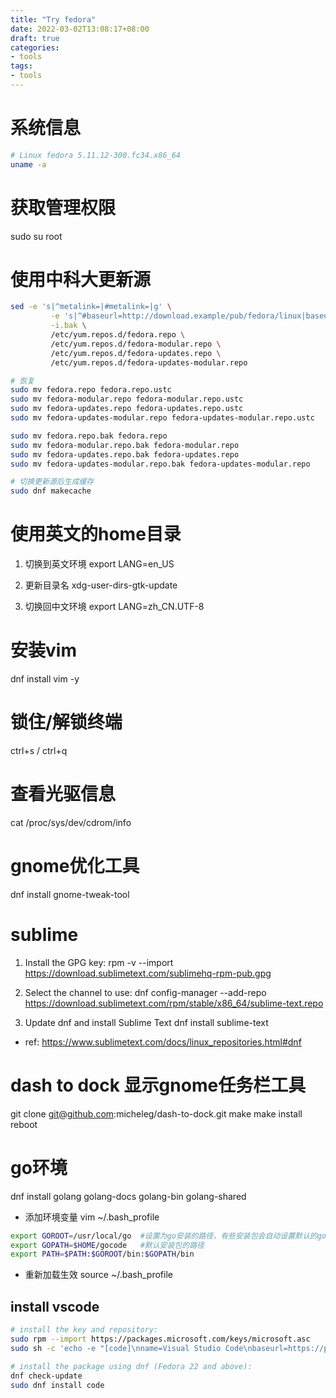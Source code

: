 ```yaml
---
title: "Try fedora"
date: 2022-03-02T13:08:17+08:00
draft: true
categories:
- tools
tags: 
- tools
---
```


# 系统信息
``` bash
# Linux fedora 5.11.12-300.fc34.x86_64
uname -a
```

# 获取管理权限
sudo su root


# 使用中科大更新源
```bash
sed -e 's|^metalink=|#metalink=|g' \
         -e 's|^#baseurl=http://download.example/pub/fedora/linux|baseurl=https://mirrors.ustc.edu.cn/fedora|g' \
         -i.bak \
         /etc/yum.repos.d/fedora.repo \
         /etc/yum.repos.d/fedora-modular.repo \
         /etc/yum.repos.d/fedora-updates.repo \
         /etc/yum.repos.d/fedora-updates-modular.repo

# 恢复
sudo mv fedora.repo fedora.repo.ustc
sudo mv fedora-modular.repo fedora-modular.repo.ustc
sudo mv fedora-updates.repo fedora-updates.repo.ustc
sudo mv fedora-updates-modular.repo fedora-updates-modular.repo.ustc

sudo mv fedora.repo.bak fedora.repo
sudo mv fedora-modular.repo.bak fedora-modular.repo
sudo mv fedora-updates.repo.bak fedora-updates.repo
sudo mv fedora-updates-modular.repo.bak fedora-updates-modular.repo

# 切换更新源后生成缓存
sudo dnf makecache
```

# 使用英文的home目录
1. 切换到英文环境
export LANG=en_US

2. 更新目录名
xdg-user-dirs-gtk-update

3. 切换回中文环境
export LANG=zh_CN.UTF-8

# 安装vim
dnf install vim -y

# 锁住/解锁终端
ctrl+s / ctrl+q

# 查看光驱信息
cat /proc/sys/dev/cdrom/info

# gnome优化工具
dnf install gnome-tweak-tool

# sublime
1. Install the GPG key: 
rpm -v --import https://download.sublimetext.com/sublimehq-rpm-pub.gpg

2. Select the channel to use: 
dnf config-manager --add-repo https://download.sublimetext.com/rpm/stable/x86_64/sublime-text.repo

3. Update dnf and install Sublime Text 
dnf install sublime-text

* ref:
https://www.sublimetext.com/docs/linux_repositories.html#dnf

# dash to dock 显示gnome任务栏工具
git clone git@github.com:micheleg/dash-to-dock.git
make
make install
reboot


# go环境
dnf install golang golang-docs golang-bin golang-shared

* 添加环境变量 vim ~/.bash_profile
```bash
export GOROOT=/usr/local/go  #设置为go安装的路径，有些安装包会自动设置默认的goroot
export GOPATH=$HOME/gocode   #默认安装包的路径
export PATH=$PATH:$GOROOT/bin:$GOPATH/bin
```
* 重新加载生效
source ~/.bash_profile

## install vscode
```bash
# install the key and repository:
sudo rpm --import https://packages.microsoft.com/keys/microsoft.asc
sudo sh -c 'echo -e "[code]\nname=Visual Studio Code\nbaseurl=https://packages.microsoft.com/yumrepos/vscode\nenabled=1\ngpgcheck=1\ngpgkey=https://packages.microsoft.com/keys/microsoft.asc" > /etc/yum.repos.d/vscode.repo'

# install the package using dnf (Fedora 22 and above):
dnf check-update
sudo dnf install code
```